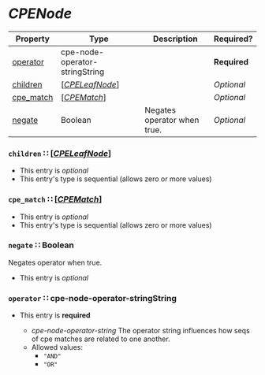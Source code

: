 <a id="map32"></a>
# *CPENode*

| Property | Type | Description | Required? |
| -------- | ---- | ----------- | --------- |
|[operator](#operator-cpe-node-operator-stringstring)|cpe-node-operator-stringString| |**Required**|
|[children](#children-cpeleafnodecpeleafnodemdmap34)|[[*CPELeafNode*](./CPELeafNode.md#map34)]| |_Optional_|
|[cpe_match](#cpe_match-cpematchcpematchmdmap33)|[[*CPEMatch*](./CPEMatch.md#map33)]| |_Optional_|
|[negate](#negate-boolean)|Boolean|Negates operator when true.|_Optional_|


<a id="children-cpeleafnodecpeleafnodemdmap34"></a>
### `children` ∷ [[*CPELeafNode*](./CPELeafNode.md#map34)]

* This entry is _optional_
* This entry's type is sequential (allows zero or more values)


<a id="cpe_match-cpematchcpematchmdmap33"></a>
### `cpe_match` ∷ [[*CPEMatch*](./CPEMatch.md#map33)]

* This entry is _optional_
* This entry's type is sequential (allows zero or more values)


<a id="negate-boolean"></a>
### `negate` ∷ Boolean

Negates operator when true.

* This entry is _optional_



<a id="operator-cpe-node-operator-stringstring"></a>
### `operator` ∷ cpe-node-operator-stringString

* This entry is **required**


  * *cpe-node-operator-string* The operator string influences how seqs of cpe matches are related to one another.
  * Allowed values:
    * `"AND"`
    * `"OR"`
